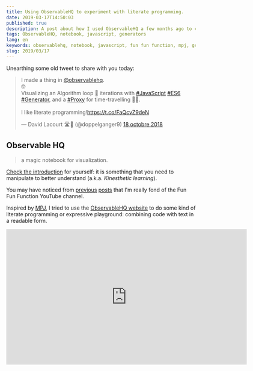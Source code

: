 ```yaml
---
title: Using ObservableHQ to experiment with literate programming.
date: 2019-03-17T14:50:03
published: true
description: A post about how I used ObservableHQ a few months ago to create a notebook about using JavaScript Generators to create a time-traveling visualization of an algorithm.
tags: ObservableHQ, notebook, javascript, generators
lang: en
keywords: observablehq, notebook, javascript, fun fun function, mpj, generators, es6, ecmascript, javascript
slug: 2019/03/17
---
```


Unearthing some old tweet to share with you today:

<blockquote class="twitter-tweet" data-lang="fr"><p lang="en" dir="ltr">I made a thing in <a href="https://twitter.com/observablehq?ref_src=twsrc%5Etfw">@observablehq</a>. <br>🤓<br>Visualizing an Algorithm loop 🔁 iterations with <a href="https://twitter.com/hashtag/JavaScript?src=hash&amp;ref_src=twsrc%5Etfw">#JavaScript</a> <a href="https://twitter.com/hashtag/ES6?src=hash&amp;ref_src=twsrc%5Etfw">#ES6</a> <a href="https://twitter.com/hashtag/Generator?src=hash&amp;ref_src=twsrc%5Etfw">#Generator</a>, and a <a href="https://twitter.com/hashtag/Proxy?src=hash&amp;ref_src=twsrc%5Etfw">#Proxy</a> for time-travelling 👨‍🔬.<br><br>I like literate programming!<a href="https://t.co/FaQcvZ9deN">https://t.co/FaQcvZ9deN</a></p>&mdash; David Lacourt 🛣🏡 (@doppelganger9) <a href="https://twitter.com/doppelganger9/status/1052854967512510464?ref_src=twsrc%5Etfw">18 octobre 2018</a></blockquote>
<script async src="https://platform.twitter.com/widgets.js" charset="utf-8"></script>

## Observable HQ

> a magic notebook for visualization.

[Check the introduction](https://observablehq.com/@observablehq/five-minute-introduction) for yourself: it is something that you need to manipulate to better understand (a.k.a. *Kinesthetic learning*).

You may have noticed from [previous](/2019/03/14) [posts](/2019/03/16) that I'm really fond of the Fun Fun Function YouTube channel.

Inspired by [MPJ](https://twitter.com/mpjme), I tried to use the [ObservableHQ website](https://observablehq.com/) to do some kind of literate programming or expressive playground: combining code with text in a readable form.

<iframe title="MPJ" id="ytplayer" type="text/html" width="640" height="360"
  src="https://www.youtube.com/embed/MmRmxzrr4lk?autoplay=0&origin=https://lacourt.dev"
  frameborder="0"/>

Here is the result of this experiment from *October, 18th of 2018*.

## Using JavaScript Generators to create a time-traveling visualization of an algorithm

Link to this [Observable notebook](https://observablehq.com/@doppelganger9/algorithm-debugging-using-a-time-travelling-javascript-ge).

*I will try to embed it directly here, but for now, you'll have to visit the link above.*

## Conclusion

*Wow, that was a quick post. Unless you read the Notebook linked, that is.*

As always, I learned a ton on the way and ended up with nice executable documentation for a concept helping me visualize how algorithm work.

I hope you too learned a few things.

> Thanks for reading this blog, If you have any questions, please use the Github Repository's Issues to start a conversation, or use Twitter: my DMs are open.

👋
